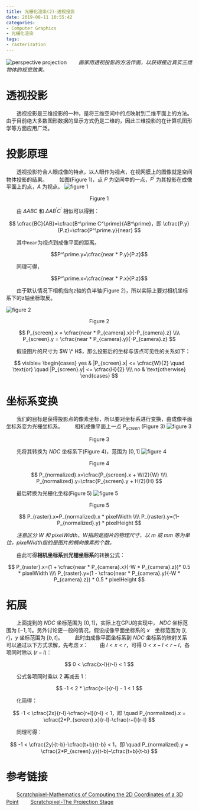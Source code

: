 ```yaml
---
title: 光栅化渲染(2)-透视投影
date: 2019-08-11 10:55:42
categories:
- Computer Graphics
- 光栅化渲染
tags:
- rasterization
---
```


![perspective projection](/perspective.png)
　　*画家用透视投影的方法作画，以获得接近真实三维物体的视觉效果。*
<!--more-->

# 透视投影
　　透视投影是三维投影的一种，是将三维空间中的点映射到二维平面上的方法。由于目前绝大多数图形数据的显示方式仍是二维的，因此三维投影的在计算机图形学等方面应用广泛。

# 投影原理
　　透视投影符合人眼成像的特点，以人眼作为视点，在视网膜上的图像就是空间物体投影的结果。
　　如图(Figure 1)，点 $P$ 为空间中的一点，$P^\prime$ 为其投影在成像平面上的点，$A$ 为视点。
![figure 1](/figure1.png)
<center>Figure 1</center>

　　由 $\Delta ABC$ 和 $\Delta AB^\prime C^\prime$ 相似可以得到：

$$
\cfrac{BC}{AB}=\cfrac{B^\prime C^\prime}{AB^\prime}，即 \cfrac{P.y}{P.z}=\cfrac{P^\prime.y}{near}
$$

　　其中``near``为视点到成像平面的距离。

$$P^\prime.y=\cfrac{near * P.y}{P.z}$$

　　同理可得，

$$P^\prime.x=\cfrac{near * P.x}{P.z}$$

　　由于默认情况下相机指向z轴的负半轴(Figure 2)，所以实际上要对相机坐标系下的z轴坐标取反。

![figure 2](/figure2.png)
<center>Figure 2</center>

$$
P_{screen}.x = \cfrac{near * P_{camera}.x}{-P_{camera}.z} \\\\
P_{screen}.y = \cfrac{near * P_{camera}.y}{-P_{camera}.z}
$$

　　假设图片的尺寸为 $W \* H$，那么投影后的坐标与该点可见性的关系如下：

$$
visible=
\begin{cases}
    yes & |P_{screen}.x| <= \cfrac{W}{2} \quad \text{or} \quad |P_{screen}.y| <= \cfrac{H}{2} \\\\
    no & \text{otherwise}
\end{cases}
$$

# 坐标系变换
　　我们的目标是获得投影点的像素坐标，所以要对坐标系进行变换，由成像平面坐标系变为光栅坐标系。
　　相机成像平面上一点 $P_{screen}$ (Figure 3)
![figure 3](/figure3.png)
<center>Figure 3</center>

　　先将其转换为 $NDC$ 坐标系下(Figure 4)，范围为 $[0, 1]$
![figure 4](/figure4.png)
<center>Figure 4</center>

$$
P_{normalized}.x=\cfrac{P_{screen}.x + W/2}{W} \\\\
P_{normalized}.y=\cfrac{P_{screen}.y + H/2}{H}
$$

　　最后转换为光栅化坐标(Figure 5)
![figure 5](/figure5.png)
<center>Figure 5</center>

$$
P_{raster}.x=P_{normalized}.x * pixelWidth \\\\
P_{raster}.y=(1-P_{normalized}.y) * pixelHeight
$$

　　*注意区分* $W$ *和* $pixelWidth$，*W指的是图片的物理尺寸，以 m 或 mm 等为单位，pixelWidth指的是图片的横向像素的个数。*

　　由此可得**相机坐标系**到**光栅坐标系**的转换公式：

$$
P_{raster}.x=(1 + \cfrac{near * P_{camera}.x}{-W * P_{camera}.z})* 0.5 * pixelWidth \\\\
P_{raster}.y=(1 - \cfrac{near * P_{camera}.y}{-W * P_{camera}.z}) * 0.5 * pixelHeight
$$

# 拓展
　　上面提到的 $NDC$ 坐标范围为 $[0, 1]$，实际上在GPU的实现中， $NDC$ 坐标范围为 $[-1, 1]$。另外讨论更一般的情况，假设成像平面坐标系的 $x$　坐标范围为 $[l, r]$，$y$ 坐标范围为 $[b, t]$。
　　此时由成像平面坐标系到 $NDC$ 坐标系的映射关系可以通过以下方式求解，先考虑 $x$：
　　由 $l<x<r$，可得 $0<x-l<r-l$，各项同时除以 $(r-l)$：

$$
0 < \cfrac{x-l}{r-l} < 1
$$

　　公式各项同时乘以 $2$ 再减去 $1$：

$$
-1 < 2 * \cfrac{x-l}{r-l} - 1 < 1
$$

　　化简得：

$$
-1 < \cfrac{2x}{r-l}-\cfrac{r+l}{r-l} < 1，即 \quad P_{normalized}.x = \cfrac{2*P_{screen}.x}{r-l}-\cfrac{r+l}{r-l}
$$

　　同理可得：

$$
-1 < \cfrac{2y}{t-b}-\cfrac{t+b}{t-b} < 1，即 \quad P_{normalized}.y = \cfrac{2*P_{screen}.y}{t-b}-\cfrac{t+b}{t-b}
$$

# 参考链接
　　[Scratchpixel-Mathematics of Computing the 2D Coordinates of a 3D Point](https://www.scratchapixel.com/lessons/3d-basic-rendering/computing-pixel-coordinates-of-3d-point/mathematics-computing-2d-coordinates-of-3d-points)
　　[Scratchpixel-The Projection Stage](https://www.scratchapixel.com/lessons/3d-basic-rendering/rasterization-practical-implementation/projection-stage)
